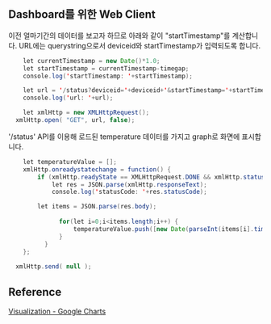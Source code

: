 ## Dashboard를 위한 Web Client

이전 얼마기간의 데이터를 보고자 하므로 아래와 같이 "startTimestamp"를 계산합니다. URL에는 querystring으로서 deviceid와 startTimestamp가 입력되도록 합니다. 

```java
	let currentTimestamp = new Date()*1.0;
	let startTimestamp = currentTimestamp-timegap;
	console.log('startTimestamp: '+startTimestamp);

	let url = '/status?deviceid='+deviceid+'&startTimestamp='+startTimestamp;
	console.log('url: '+url);

	let xmlHttp = new XMLHttpRequest();	
  xmlHttp.open( "GET", url, false);   
```

'/status' API를 이용해 로드된 temperature 데이터를 가지고 graph로 화면에 표시합니다. 

```java
	let temperatureValue = [];
	xmlHttp.onreadystatechange = function() {
		if (xmlHttp.readyState == XMLHttpRequest.DONE && xmlHttp.status == 200 ) {
		  	let res = JSON.parse(xmlHttp.responseText);	
		  	console.log('statusCode: '+res.statusCode);

        let items = JSON.parse(res.body);
		  
			  for(let i=0;i<items.length;i++) {
				  temperatureValue.push([new Date(parseInt(items[i].timestamp)), parseFloat(items[i].temperature)]);        
			  }
		  }
	};
  
  xmlHttp.send( null );
```    
	
## Reference

[Visualization - Google Charts](https://developers.google.com/chart/interactive/docs/gallery/areachart) 

